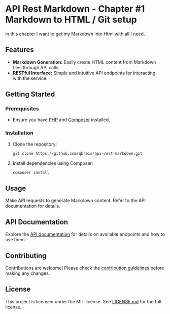 # API Rest Markdown - Chapter #1 Markdown to HTML / Git setup

In this chapter I want to get my Markdown into Html with all I need.

## Features

- **Markdown Generation:** Easily create HTML content from Markdown files through API calls.
- **RESTful Interface:** Simple and intuitive API endpoints for interacting with the service.

## Getting Started

### Prerequisites

- Ensure you have [PHP](https://www.php.net/) and [Composer](https://getcomposer.org/) installed.


### Installation

1. Clone the repository:

   ```bash
   git clone https://github.com/qbreis/api-rest-markdown.git
   ```

2. Install dependencies using Composer:

   ```bash
   composer install
   ```

## Usage

Make API requests to generate Markdown content. Refer to the API documentation for details.

## API Documentation

Explore the [API documentation](./docs/API_DOCUMENTATION.md) for details on available endpoints and how to use them.

## Contributing

Contributions are welcome! Please check the [contribution guidelines](./docs/CONTRIBUTING.md) before making any changes.

## License
This project is licensed under the MIT license. See [LICENSE.md](https://github.com/qbreis/api-rest-markdown/blob/main/LICENSE) for the full license.
